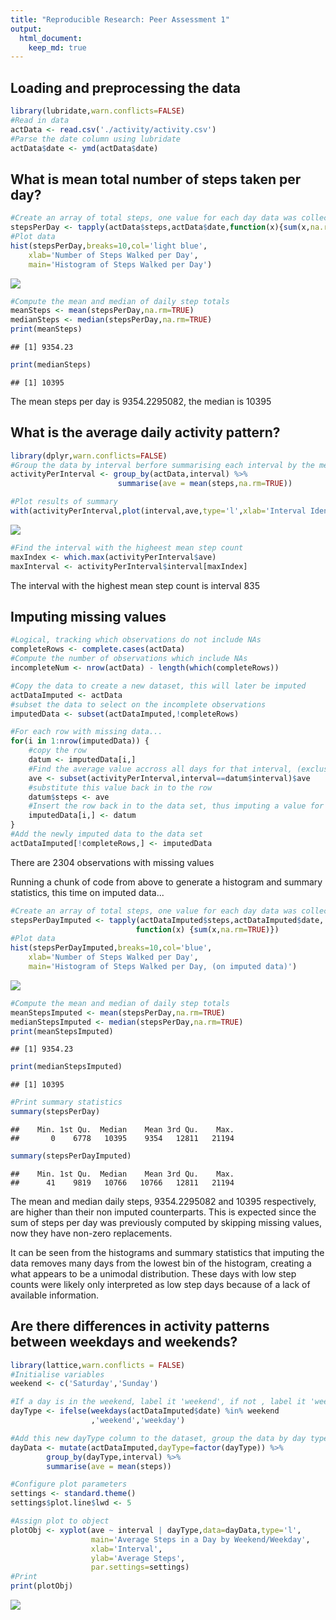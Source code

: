 ```yaml
---
title: "Reproducible Research: Peer Assessment 1"
output: 
  html_document:
    keep_md: true
---
```



## Loading and preprocessing the data

```r
library(lubridate,warn.conflicts=FALSE)
#Read in data
actData <- read.csv('./activity/activity.csv')
#Parse the date column using lubridate
actData$date <- ymd(actData$date)
```


## What is mean total number of steps taken per day?

```r
#Create an array of total steps, one value for each day data was collected
stepsPerDay <- tapply(actData$steps,actData$date,function(x){sum(x,na.rm=TRUE)})
#Plot data
hist(stepsPerDay,breaks=10,col='light blue',
    xlab='Number of Steps Walked per Day',
    main='Histogram of Steps Walked per Day')
```

![](PA1_template_files/figure-html/steps-per-day-1.png)<!-- -->

```r
#Compute the mean and median of daily step totals
meanSteps <- mean(stepsPerDay,na.rm=TRUE)
medianSteps <- median(stepsPerDay,na.rm=TRUE)
print(meanSteps)
```

```
## [1] 9354.23
```

```r
print(medianSteps)
```

```
## [1] 10395
```
The mean steps per day is 9354.2295082, the median is 10395


## What is the average daily activity pattern?

```r
library(dplyr,warn.conflicts=FALSE)
#Group the data by interval berfore summarising each interval by the mean steps within it accross all days
activityPerInterval <- group_by(actData,interval) %>% 
                        summarise(ave = mean(steps,na.rm=TRUE))

#Plot results of summary
with(activityPerInterval,plot(interval,ave,type='l',xlab='Interval Identifier',ylab='Average steps in interval',main='Average Steps Walked in a Day'))
```

![](PA1_template_files/figure-html/average-pattern-1.png)<!-- -->

```r
#Find the interval with the higheest mean step count
maxIndex <- which.max(activityPerInterval$ave)
maxInterval <- activityPerInterval$interval[maxIndex]
```
The interval with the highest mean step count is interval 835

## Imputing missing values

```r
#Logical, tracking which observations do not include NAs
completeRows <- complete.cases(actData)
#Compute the number of observations which include NAs
incompleteNum <- nrow(actData) - length(which(completeRows))

#Copy the data to create a new dataset, this will later be imputed
actDataImputed <- actData
#subset the data to select on the incomplete observations
imputedData <- subset(actDataImputed,!completeRows)

#For each row with missing data...
for(i in 1:nrow(imputedData)) {
    #copy the row
    datum <- imputedData[i,]
    #Find the average value accross all days for that interval, (exclusing NAs)
    ave <- subset(activityPerInterval,interval==datum$interval)$ave
    #substitute this value back in to the row
    datum$steps <- ave
    #Insert the row back in to the data set, thus imputing a value for this row
    imputedData[i,] <- datum
}
#Add the newly imputed data to the data set
actDataImputed[!completeRows,] <- imputedData
```
There are 2304 observations with missing values


Running a chunk of code from above to generate a histogram and summary
statistics, this time on imputed data...

```r
#Create an array of total steps, one value for each day data was collected
stepsPerDayImputed <- tapply(actDataImputed$steps,actDataImputed$date,
                            function(x) {sum(x,na.rm=TRUE)})
#Plot data
hist(stepsPerDayImputed,breaks=10,col='blue',
    xlab='Number of Steps Walked per Day',
    main='Histogram of Steps Walked per Day, (on imputed data)')
```

![](PA1_template_files/figure-html/create-histogram-again-1.png)<!-- -->

```r
#Compute the mean and median of daily step totals
meanStepsImputed <- mean(stepsPerDay,na.rm=TRUE)
medianStepsImputed <- median(stepsPerDay,na.rm=TRUE)
print(meanStepsImputed)
```

```
## [1] 9354.23
```

```r
print(medianStepsImputed)
```

```
## [1] 10395
```

```r
#Print summary statistics
summary(stepsPerDay)
```

```
##    Min. 1st Qu.  Median    Mean 3rd Qu.    Max. 
##       0    6778   10395    9354   12811   21194
```

```r
summary(stepsPerDayImputed)
```

```
##    Min. 1st Qu.  Median    Mean 3rd Qu.    Max. 
##      41    9819   10766   10766   12811   21194
```

The mean and median daily steps, 9354.2295082 and 10395 respectively, are higher than their non imputed counterparts. This is expected since the sum of steps per day was previously computed by skipping missing values, now they have non-zero replacements.

It can be seen from the histograms and summary statistics that imputing the data removes many days from the lowest bin of the histogram, creating a what appears to be a unimodal distribution. These days with low step counts were likely only interpreted as low step days because of a lack of available information.

## Are there differences in activity patterns between weekdays and weekends?


```r
library(lattice,warn.conflicts = FALSE)
#Initialise variables
weekend <- c('Saturday','Sunday')

#If a day is in the weekend, label it 'weekend', if not , label it 'weekday'
dayType <- ifelse(weekdays(actDataImputed$date) %in% weekend
                  ,'weekend','weekday')

#Add this new dayType column to the dataset, group the data by day type and interval, before summmarising by mean steps
dayData <- mutate(actDataImputed,dayType=factor(dayType)) %>%
        group_by(dayType,interval) %>%
        summarise(ave = mean(steps))

#Configure plot parameters
settings <- standard.theme()
settings$plot.line$lwd <- 5

#Assign plot to object
plotObj <- xyplot(ave ~ interval | dayType,data=dayData,type='l',
                  main='Average Steps in a Day by Weekend/Weekday',
                  xlab='Interval',
                  ylab='Average Steps',
                  par.settings=settings)
#Print
print(plotObj)
```

![](PA1_template_files/figure-html/day-type-plot-1.png)<!-- -->


